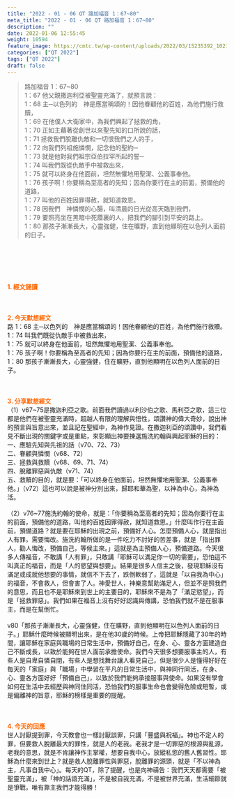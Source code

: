 ```yaml
---
title: "2022 - 01 - 06 QT 路加福音 1：67~80"
meta_title: "2022 - 01 - 06 QT 路加福音 1：67~80"
description: ""
date: 2022-01-06 12:55:45
weight: 10594
feature_image: https://cmtc.tw/wp-content/uploads/2022/03/15235392_10211799862337740_180693556567566654_o-1.webp
categories: ["QT 2022"]
tags: ["QT 2022"]
draft: false
---
```


<blockquote>路加福音 1：67~80<br />
1：67 他父親撒迦利亞被聖靈充滿了，就預言說：<br />
1：68 主─以色列的　神是應當稱頌的！因他眷顧他的百姓，為他們施行救贖，<br />
1：69 在他僕人大衛家中，為我們興起了拯救的角，<br />
1：70 正如主藉著從創世以來聖先知的口所說的話，<br />
1：71 拯救我們脫離仇敵和一切恨我們之人的手，<br />
1：72 向我們列祖施憐憫，記念他的聖約─<br />
1：73 就是他對我們祖宗亞伯拉罕所起的誓─<br />
1：74 叫我們既從仇敵手中被救出來，<br />
1：75 就可以終身在他面前，坦然無懼地用聖潔、公義事奉他。<br />
1：76 孩子啊！你要稱為至高者的先知；因為你要行在主的前面，預備他的道路，<br />
1：77 叫他的百姓因罪得赦，就知道救恩。<br />
1：78 因我們　神憐憫的心腸，叫清晨的日光從高天臨到我們，<br />
1：79 要照亮坐在黑暗中死蔭裏的人，把我們的腳引到平安的路上。<br />
1：80 那孩子漸漸長大，心靈強健，住在曠野，直到他顯明在以色列人面前的日子。</blockquote><br />
&nbsp;<br />
<br />
&nbsp;<br />
<br />
<span style="color: #ff6600;"><strong>1. </strong><strong>經文誦讀</strong></span><br />
<br />
<span style="color: #ff6600;"><strong> </strong></span><br />
<br />
<span style="color: #ff6600;"><strong>2. 今天默想</strong><strong>經文<br />
</strong></span>路 1：68 主─以色列的　神是應當稱頌的！因他眷顧他的百姓，為他們施行救贖。<br />
1：74 叫我們既從仇敵手中被救出來，<br />
1：75 就可以終身在他面前，坦然無懼地用聖潔、公義事奉他。<br />
1：76 孩子啊！你要稱為至高者的先知；因為你要行在主的前面，預備他的道路，<br />
1：80 那孩子漸漸長大，心靈強健，住在曠野，直到他顯明在以色列人面前的日子。<br />
<br />
&nbsp;<br />
<br />
<span style="color: #ff6600;"><strong>3. 分享默想經文<br />
</strong></span>（1）v67~75是撒迦利亞之歌。前面我們讀過以利沙伯之歌、馬利亞之歌，這三位都是他們在被聖靈充滿時，超越人有限的理解與悟性，頌讚神的偉大奇妙，說出神的預言與旨意出來，並且記在聖經中，為神作見證。在撒迦利亞的頌讚中，我們看見不斷出現的關鍵字或是重點，來彰顯出神要揀選施洗約翰與興起耶穌的目的：<br />
一、應驗先知與先祖的話（v70、72、73）<br />
二、眷顧與憐憫（v68、72）<br />
三、拯救與救贖（v68、69、71、74）<br />
四、脫離罪惡與仇敵（v71、74）<br />
五、救贖的目的，就是要：「可以終身在他面前，坦然無懼地用聖潔、公義事奉他。」（v72）這也可以說是被神分別出來，歸耶和華為聖，以神為中心，為神為活。<br />
<br />
（2）v76~77施洗約翰的使命，就是：「你要稱為至高者的先知；因為你要行在主的前面，預備他的道路，叫他的百姓因罪得赦，就知道救恩。」什麼叫作行在主面前，預備道路？就是要在耶穌的出現之前，預備好人心。怎麼預備人心，就是指出人有罪，需要悔改。施洗約翰所做的是一件吃力不討好的苦差事，就是「指出罪人，勸人悔改，預備自己，等候主來。」這就是為主預備人心，預備道路。今天很多人傳福音，不敢講「人有罪」，只敢講「耶穌可以滿足你一切的需要」，恐怕這不叫真正的福音，而是「人的慾望與想要」。結果是很多人信主之後，發現耶穌沒有滿足或成就他想要的事情，就信不下去了，跌倒軟弱了，這就是「以自我為中心」的福音，不會救人，但會害了人。神愛世人，神樂意幫助滿足人，但並不是照我們的意思，而且也不是耶穌來到世上的主要目的，耶穌來不是為了「滿足慾望」，而是「拯救罪惡」。我們如果在福音上沒有好好認識與傳講，恐怕我們就不是在服事主，而是在幫倒忙。<br />
<br />
v80「那孩子漸漸長大，心靈強健，住在曠野，直到他顯明在以色列人面前的日子。」耶穌什麼時候被顯明出來，是在他30歲的時候。上帝把耶穌隱藏了30年的時間，讓耶穌在家庭與職場的日常生活中，預備好自己，在身、心、靈各方面建造自己不斷成長，以致於能夠在世人面前承擔使命。我們今天很多想要服事主的人，有些人是自卑自憐自閉，有些人是想找舞台讓人看見自己，但是很少人是懂得好好在每天的「家庭」與「職場」中學習在平凡的日常生活中，與神同行同活，在身、心、靈各方面好好「預備自己」，以致於我們能夠承接服事與使命。如果沒有學會如何在生活中去經歷與神同住同活，恐怕我們的服事生命也會變得危險或短暫，或是偏離神的旨意，耶穌的榜樣是重要的提醒。<br />
<br />
&nbsp;<br />
<br />
<span style="color: #ff6600;"><strong>4. 今天的回應<br />
</strong></span>世人討厭提到罪，今天教會也一樣討厭談罪，只講「豐盛與祝福」。神也不定人的罪，但要救人脫離最大的罪性，就是人的老我。老我才是一切罪惡的根源與亂源，老我的意思，就是不肯讓神作主掌權，想要自我中心，放縱私慾的舊人舊習性。耶穌為什麼來到世上？就是救人脫離罪性與罪惡，脫離罪的源頭，就是「不以神為主，凡事自我中心」。每天的QT，除了提醒，也是向神禱告：我們天天都需要「被聖靈充滿」，被「神的話語充滿」，不是被自我充滿，不是被世界充滿，生活細節就是爭戰，唯有靠主我們才能得勝！<br />
<br />
&nbsp;<br />
<br />
&nbsp;
        